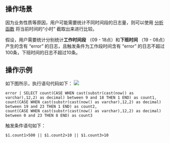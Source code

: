 ## 操作场景

因为业务性质等原因，用户可能需要统计不同时间段的日志量，则可以使用 [分析函数](https://cloud.tencent.com/document/product/614/58536) 将当前时间的“小时” 截取出来进行比较。

假设，用户需要统计分别统计**工作时间段** （09 - 18点）和**下班时间** （19 - 08点）产生的含有 “error” 的日志，且触发条件为工作段时间含有 “error” 的日志不超过100条，下班时间的日志不超过10条。


## 操作示例


如下图所示，执行语句代码如下：
![](https://main.qcloudimg.com/raw/ebb9fe04edb2399f1086a9c2cd310165.png)
```
error | SELECT count(CASE WHEN cast(substr(cast(now() as varchar),12,2) as decimal) between 9 and 18 THEN 1 END) as count1,
count(CASE WHEN cast(substr(cast(now() as varchar),12,2) as decimal) between 19 and 23 THEN 1 END) as count2,
count(CASE WHEN cast(substr(cast(now() as varchar),12,2) as decimal) between 0 and 23 THEN 8 END) as count3
```
触发条件语句如下：
```
$1.count1>500 || $1.count2>10 || $1.count3>10
```


